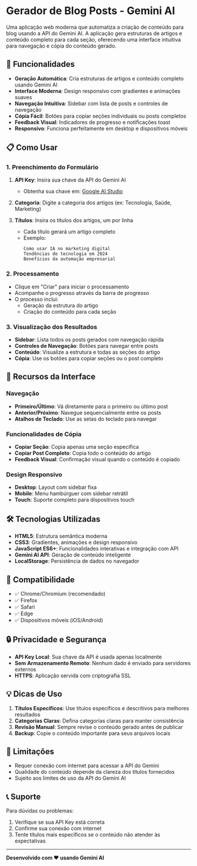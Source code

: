 # Gerador de Blog Posts - Gemini AI

Uma aplicação web moderna que automatiza a criação de conteúdo para blog usando a API do Gemini AI. A aplicação gera estruturas de artigos e conteúdo completo para cada seção, oferecendo uma interface intuitiva para navegação e cópia do conteúdo gerado.

## 🚀 Funcionalidades

- **Geração Automática**: Cria estruturas de artigos e conteúdo completo usando Gemini AI
- **Interface Moderna**: Design responsivo com gradientes e animações suaves
- **Navegação Intuitiva**: Sidebar com lista de posts e controles de navegação
- **Cópia Fácil**: Botões para copiar seções individuais ou posts completos
- **Feedback Visual**: Indicadores de progresso e notificações toast
- **Responsivo**: Funciona perfeitamente em desktop e dispositivos móveis

## 📋 Como Usar

### 1. Preenchimento do Formulário

1. **API Key**: Insira sua chave da API do Gemini AI
   - Obtenha sua chave em: [Google AI Studio](https://makersuite.google.com/app/apikey)
   
2. **Categoria**: Digite a categoria dos artigos (ex: Tecnologia, Saúde, Marketing)

3. **Títulos**: Insira os títulos dos artigos, um por linha
   - Cada título gerará um artigo completo
   - Exemplo:
     ```
     Como usar IA no marketing digital
     Tendências de tecnologia em 2024
     Benefícios da automação empresarial
     ```

### 2. Processamento

- Clique em "Criar" para iniciar o processamento
- Acompanhe o progresso através da barra de progresso
- O processo inclui:
  - Geração da estrutura do artigo
  - Criação do conteúdo para cada seção

### 3. Visualização dos Resultados

- **Sidebar**: Lista todos os posts gerados com navegação rápida
- **Controles de Navegação**: Botões para navegar entre posts
- **Conteúdo**: Visualize a estrutura e todas as seções do artigo
- **Cópia**: Use os botões para copiar seções ou o post completo

## 🎯 Recursos da Interface

### Navegação
- **Primeiro/Último**: Vá diretamente para o primeiro ou último post
- **Anterior/Próximo**: Navegue sequencialmente entre os posts
- **Atalhos de Teclado**: Use as setas do teclado para navegar

### Funcionalidades de Cópia
- **Copiar Seção**: Copia apenas uma seção específica
- **Copiar Post Completo**: Copia todo o conteúdo do artigo
- **Feedback Visual**: Confirmação visual quando o conteúdo é copiado

### Design Responsivo
- **Desktop**: Layout com sidebar fixa
- **Mobile**: Menu hambúrguer com sidebar retrátil
- **Touch**: Suporte completo para dispositivos touch

## 🛠️ Tecnologias Utilizadas

- **HTML5**: Estrutura semântica moderna
- **CSS3**: Gradientes, animações e design responsivo
- **JavaScript ES6+**: Funcionalidades interativas e integração com API
- **Gemini AI API**: Geração de conteúdo inteligente
- **LocalStorage**: Persistência de dados no navegador

## 📱 Compatibilidade

- ✅ Chrome/Chromium (recomendado)
- ✅ Firefox
- ✅ Safari
- ✅ Edge
- ✅ Dispositivos móveis (iOS/Android)

## 🔒 Privacidade e Segurança

- **API Key Local**: Sua chave da API é usada apenas localmente
- **Sem Armazenamento Remoto**: Nenhum dado é enviado para servidores externos
- **HTTPS**: Aplicação servida com criptografia SSL

## 💡 Dicas de Uso

1. **Títulos Específicos**: Use títulos específicos e descritivos para melhores resultados
2. **Categorias Claras**: Defina categorias claras para manter consistência
3. **Revisão Manual**: Sempre revise o conteúdo gerado antes de publicar
4. **Backup**: Copie o conteúdo importante para seus arquivos locais

## 🚨 Limitações

- Requer conexão com internet para acessar a API do Gemini
- Qualidade do conteúdo depende da clareza dos títulos fornecidos
- Sujeito aos limites de uso da API do Gemini AI

## 📞 Suporte

Para dúvidas ou problemas:
1. Verifique se sua API Key está correta
2. Confirme sua conexão com internet
3. Tente títulos mais específicos se o conteúdo não atender às expectativas

---

**Desenvolvido com ❤️ usando Gemini AI**

